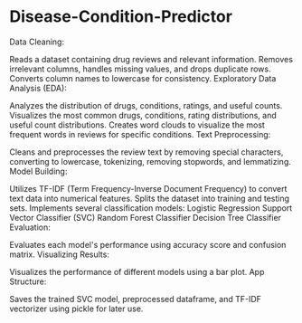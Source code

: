 # Disease-Condition-Predictor
Data Cleaning:

Reads a dataset containing drug reviews and relevant information.
Removes irrelevant columns, handles missing values, and drops duplicate rows.
Converts column names to lowercase for consistency.
Exploratory Data Analysis (EDA):

Analyzes the distribution of drugs, conditions, ratings, and useful counts.
Visualizes the most common drugs, conditions, rating distributions, and useful count distributions.
Creates word clouds to visualize the most frequent words in reviews for specific conditions.
Text Preprocessing:

Cleans and preprocesses the review text by removing special characters, converting to lowercase, tokenizing, removing stopwords, and lemmatizing.
Model Building:

Utilizes TF-IDF (Term Frequency-Inverse Document Frequency) to convert text data into numerical features.
Splits the dataset into training and testing sets.
Implements several classification models:
Logistic Regression
Support Vector Classifier (SVC)
Random Forest Classifier
Decision Tree Classifier
Evaluation:

Evaluates each model's performance using accuracy score and confusion matrix.
Visualizing Results:

Visualizes the performance of different models using a bar plot.
App Structure:

Saves the trained SVC model, preprocessed dataframe, and TF-IDF vectorizer using pickle for later use.
